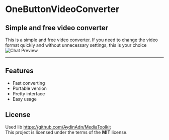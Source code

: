 # OneButtonVideoConverter

## Simple and free video converter



This is a simple and free video converter. If you need to change the video format quickly and without unnecessary settings, this is your choice
![Chat Preview](http://i.imgur.com/lgRe8z4.png)

---



## Features
- Fast converting
- Portable version
- Pretty interface
- Easy usage

## License
Used lib https://github.com/AydinAdn/MediaToolkit </br>
This project is licensed under the terms of the **MIT** license.
